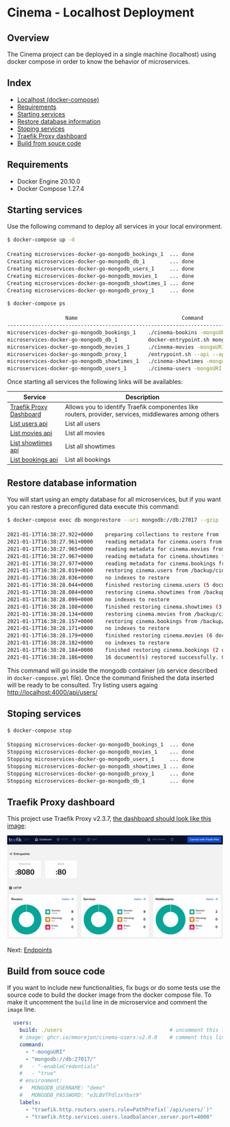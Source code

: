 # Cinema - Localhost Deployment

## Overview

The Cinema project can be deployed in a single machine (localhost) using docker compose in order to know the behavior of microservices.

## Index

* [Localhost (docker-compose)](#overview)
* [Requirements](#requirements)
* [Starting services](#starting-services)
* [Restore database information](#restore-database-information)
* [Stoping services](#stoping-services)
* [Traefik Proxy dashboard](#traefik-proxy-dashboard)
* [Build from souce code](#build-from-souce-code)

## Requirements

* Docker Engine  20.10.0
* Docker Compose 1.27.4

## Starting services

Use the following command to deploy all services in your local environment.

```bash
$ docker-compose up -d

Creating microservices-docker-go-mongodb_bookings_1  ... done
Creating microservices-docker-go-mongodb_db_1        ... done
Creating microservices-docker-go-mongodb_users_1     ... done
Creating microservices-docker-go-mongodb_movies_1    ... done
Creating microservices-docker-go-mongodb_showtimes_1 ... done
Creating microservices-docker-go-mongodb_proxy_1     ... done
```

```bash
$ docker-compose ps

                   Name                                  Command               State                      Ports
-----------------------------------------------------------------------------------------------------------------------------------
microservices-docker-go-mongodb_bookings_1    ./cinema-bookins -mongoURI ...   Up
microservices-docker-go-mongodb_db_1          docker-entrypoint.sh mongod      Up      27017/tcp
microservices-docker-go-mongodb_movies_1      ./cinema-movies -mongoURI  ...   Up
microservices-docker-go-mongodb_proxy_1       /entrypoint.sh --api --api ...   Up      0.0.0.0:4000->80/tcp, 0.0.0.0:8080->8080/tcp
microservices-docker-go-mongodb_showtimes_1   ./cinema-showtimes -mongoU ...   Up
microservices-docker-go-mongodb_users_1       ./cinema-users -mongoURI m ...   Up
```

Once starting all services the following links will be availables:

| Service | Description |
|---------|-------------|
| [Traefik Proxy Dashboard](http://localhost:8080/dashboard/#/) | Allows you to identify Traefik componentes like routers, provider, services, middlewares among others |
| [List users api](http://localhost:4000/api/users/) | List all users |
| [List movies api](http://localhost:4000/api/movies/) | List all movies |
| [List showtimes api](http://localhost:4000/api/showtimes/) | List all showtimes |
| [List bookings api](http://localhost:4000/api/bookings/) | List all bookings |

## Restore database information

You will start using an empty database for all microservices, but if you want you can restore a preconfigured data execute this command:

```bash
$ docker-compose exec db mongorestore --uri mongodb://db:27017 --gzip  /backup

2021-01-17T16:38:27.922+0000    preparing collections to restore from
2021-01-17T16:38:27.961+0000    reading metadata for cinema.users from /backup/cinema/users.metadata.json.gz
2021-01-17T16:38:27.965+0000    reading metadata for cinema.movies from /backup/cinema/movies.metadata.json.gz
2021-01-17T16:38:27.967+0000    reading metadata for cinema.showtimes from /backup/cinema/showtimes.metadata.json.gz
2021-01-17T16:38:27.977+0000    reading metadata for cinema.bookings from /backup/cinema/bookings.metadata.json.gz
2021-01-17T16:38:28.019+0000    restoring cinema.users from /backup/cinema/users.bson.gz
2021-01-17T16:38:28.036+0000    no indexes to restore
2021-01-17T16:38:28.044+0000    finished restoring cinema.users (5 documents, 0 failures)
2021-01-17T16:38:28.084+0000    restoring cinema.showtimes from /backup/cinema/showtimes.bson.gz
2021-01-17T16:38:28.099+0000    no indexes to restore
2021-01-17T16:38:28.108+0000    finished restoring cinema.showtimes (3 documents, 0 failures)
2021-01-17T16:38:28.134+0000    restoring cinema.movies from /backup/cinema/movies.bson.gz
2021-01-17T16:38:28.157+0000    restoring cinema.bookings from /backup/cinema/bookings.bson.gz
2021-01-17T16:38:28.171+0000    no indexes to restore
2021-01-17T16:38:28.179+0000    finished restoring cinema.movies (6 documents, 0 failures)
2021-01-17T16:38:28.182+0000    no indexes to restore
2021-01-17T16:38:28.184+0000    finished restoring cinema.bookings (2 documents, 0 failures)
2021-01-17T16:38:28.186+0000    16 document(s) restored successfully. 0 document(s) failed to restore.
```

This command will go inside the mongodb container (`db` service described in `docker-compose.yml` file). Once the command finished the data inserted will be ready to be consulted. Try listing users againg <http://localhost:4000/api/users/>

## Stoping services

```bash
$ docker-compose stop

Stopping microservices-docker-go-mongodb_bookings_1  ... done
Stopping microservices-docker-go-mongodb_movies_1    ... done
Stopping microservices-docker-go-mongodb_users_1     ... done
Stopping microservices-docker-go-mongodb_showtimes_1 ... done
Stopping microservices-docker-go-mongodb_proxy_1     ... done
Stopping microservices-docker-go-mongodb_db_1        ... done
```

## Traefik Proxy dashboard

This project use Traefik Proxy v2.3.7, [the dashboard should look like this image](http://localhost:8080/dashboard/#/):

![overview](images/traefik-dashboard.jpg)

Next: [Endpoints](endpoints.md)

## Build from souce code

If you want to include new functionalities, fix bugs or do some tests use the source code to build the docker image from the docker compose file. To make it uncomment the `build` line in de microservice and comment the `image` line.

```yaml
  users:
    build: ./users                                   # uncomment this line
    # image: ghcr.io/mmorejon/cinema-users:v2.0.0    # comment this line
    command:
      - "-mongoURI"
      - "mongodb://db:27017/"
    #   - "-enableCredentials"
    #   - "true"
    # environment:
    #   MONGODB_USERNAME: "demo"
    #   MONGODB_PASSWORD: "e3LBVTPdlzxYbxt9"
    labels:
      - "traefik.http.routers.users.rule=PathPrefix(`/api/users/`)"
      - "traefik.http.services.users.loadbalancer.server.port=4000"
```